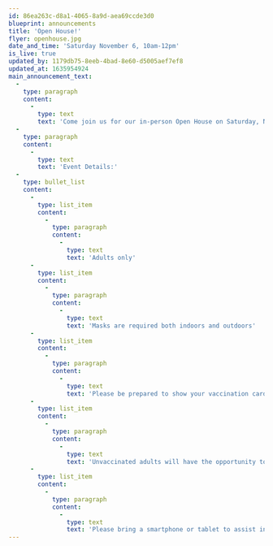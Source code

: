 ```yaml
---
id: 86ea263c-d8a1-4065-8a9d-aea69ccde3d0
blueprint: announcements
title: 'Open House!'
flyer: openhouse.jpg
date_and_time: 'Saturday November 6, 10am-12pm'
is_live: true
updated_by: 1179db75-8eeb-4bad-8e60-d5005aef7ef8
updated_at: 1635954924
main_announcement_text:
  -
    type: paragraph
    content:
      -
        type: text
        text: 'Come join us for our in-person Open House on Saturday, November 6, 2021 from 10:00am-12:00pm! Our beautiful facilities and classrooms will be presented to you through a self-guided audio tour, while members from our Leadership team, teachers, and parents will be stationed on our playgrounds to answer any questions you might have.'
  -
    type: paragraph
    content:
      -
        type: text
        text: 'Event Details:'
  -
    type: bullet_list
    content:
      -
        type: list_item
        content:
          -
            type: paragraph
            content:
              -
                type: text
                text: 'Adults only'
      -
        type: list_item
        content:
          -
            type: paragraph
            content:
              -
                type: text
                text: 'Masks are required both indoors and outdoors'
      -
        type: list_item
        content:
          -
            type: paragraph
            content:
              -
                type: text
                text: 'Please be prepared to show your vaccination cards for indoor tours'
      -
        type: list_item
        content:
          -
            type: paragraph
            content:
              -
                type: text
                text: 'Unvaccinated adults will have the opportunity to speak to community members at our outdoor spaces'
      -
        type: list_item
        content:
          -
            type: paragraph
            content:
              -
                type: text
                text: 'Please bring a smartphone or tablet to assist in the audio tour'
---
```

